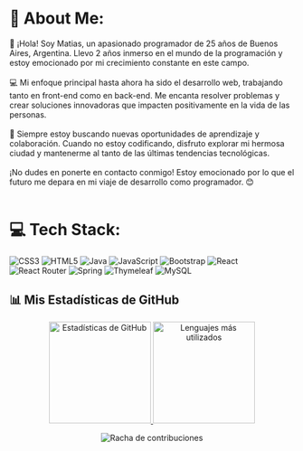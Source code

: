 # 💫 About Me:
👋 ¡Hola! Soy Matias,  un apasionado programador de 25 años de Buenos Aires, Argentina. Llevo 2 años inmerso en el mundo de la programación y estoy emocionado por mi crecimiento constante en este campo.<br><br>💻 Mi enfoque principal hasta ahora ha sido el desarrollo web, trabajando tanto en front-end como en back-end. Me encanta resolver problemas y crear soluciones innovadoras que impacten positivamente en la vida de las personas.<br><br>🌟 Siempre estoy buscando nuevas oportunidades de aprendizaje y colaboración. Cuando no estoy codificando, disfruto explorar mi hermosa ciudad y mantenerme al tanto de las últimas tendencias tecnológicas.<br><br>¡No dudes en ponerte en contacto conmigo! Estoy emocionado por lo que el futuro me depara en mi viaje de desarrollo como programador. 😊<br><br>



# 💻 Tech Stack:
![CSS3](https://img.shields.io/badge/css3-%231572B6.svg?style=for-the-badge&logo=css3&logoColor=white) ![HTML5](https://img.shields.io/badge/html5-%23E34F26.svg?style=for-the-badge&logo=html5&logoColor=white) ![Java](https://img.shields.io/badge/java-%23ED8B00.svg?style=for-the-badge&logo=java&logoColor=white) ![JavaScript](https://img.shields.io/badge/javascript-%23323330.svg?style=for-the-badge&logo=javascript&logoColor=%23F7DF1E) ![Bootstrap](https://img.shields.io/badge/bootstrap-%23563D7C.svg?style=for-the-badge&logo=bootstrap&logoColor=white) ![React](https://img.shields.io/badge/react-%2320232a.svg?style=for-the-badge&logo=react&logoColor=%2361DAFB) ![React Router](https://img.shields.io/badge/React_Router-CA4245?style=for-the-badge&logo=react-router&logoColor=white) ![Spring](https://img.shields.io/badge/spring-%236DB33F.svg?style=for-the-badge&logo=spring&logoColor=white) ![Thymeleaf](https://img.shields.io/badge/Thymeleaf-%23005C0F.svg?style=for-the-badge&logo=Thymeleaf&logoColor=white) ![MySQL](https://img.shields.io/badge/mysql-%2300f.svg?style=for-the-badge&logo=mysql&logoColor=white)



## 📊 Mis Estadísticas de GitHub


<p align="center">
  <!-- Estadísticas Generales de GitHub -->
  <a href="https://github.com/Mat-Insaurralde">
    <img height="180em" src="https://github-readme-stats.vercel.app/api?username=Mat-Insaurralde&show_icons=true&theme=dark&count_private=true&include_all_commits=true&bg_color=1E1E1E&hide_border=true" alt="Estadísticas de GitHub"/>
    <!-- Lenguajes más Utilizados -->
    <img height="180em" src="https://github-readme-stats.vercel.app/api/top-langs/?username=Mat-Insaurralde&layout=compact&langs_count=8&theme=dark&bg_color=1E1E1E&hide_border=true" alt="Lenguajes más utilizados"/>
  </a>
</p>

<p align="center">
  <!-- Racha de Contribuciones -->
  <img src="https://github-readme-streak-stats.herokuapp.com/?user=Mat-Insaurralde&theme=dark&hide_border=true&stroke=FFFFFF&background=1E1E1E" alt="Racha de contribuciones"/>
</p>


